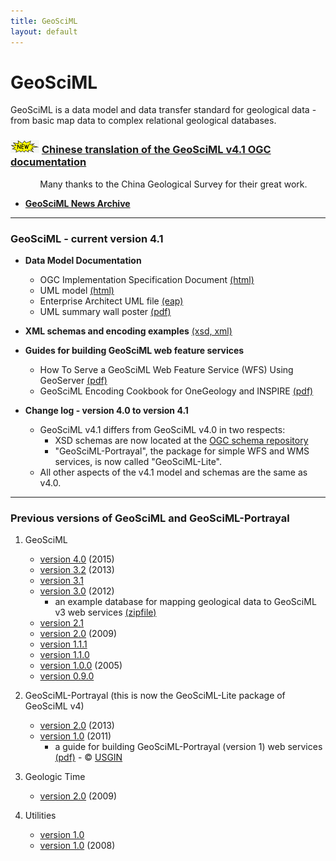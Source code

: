 ```yaml
---
title: GeoSciML
layout: default
---
```



# GeoSciML

GeoSciML is a data model and data transfer standard  for geological data  - from basic  map data to complex relational geological databases.

###  ![new](assets/images/new.gif) [Chinese translation of the GeoSciML v4.1 OGC documentation](http://www.geosciml.org/doc/geosciml/4.1/documentation/ogc_spec_translations/16-008_OGC_Geoscience_Markup_Language_GSML4.1-CN2018.08.18.docx) 

&nbsp;&nbsp;&nbsp;&nbsp;&nbsp;&nbsp;&nbsp;&nbsp;&nbsp;&nbsp;&nbsp;&nbsp;Many thanks to the China Geological Survey for their great work.

* **[GeoSciML News Archive](/news-archive.html)**

------

### GeoSciML - current version 4.1 

* **Data Model Documentation**
    * OGC Implementation Specification Document [(html)](http://docs.opengeospatial.org/is/16-008/16-008.html) 
    * UML model [(html)](http://www.geosciml.org/doc/geosciml/4.1/documentation/html/)
    * Enterprise Architect UML file [(eap)](http://www.geosciml.org/doc/geosciml/4.1/documentation/uml)
    * UML summary wall poster [(pdf)](https://portal.opengeospatial.org/files/?artifact_id=72895)

* **XML schemas and encoding examples** [(xsd, xml)](http://schemas.opengis.net/gsml/4.1/)

* **Guides for building GeoSciML web feature services**
    * How To Serve a GeoSciML Web Feature Service (WFS) Using GeoServer  [(pdf)](http://www.onegeology.org/docs/technical/OneGeologyWFSCookbook_v1.2.pdf)
    * GeoSciML Encoding Cookbook for OneGeology and INSPIRE [(pdf)](http://www.onegeology.org/docs/technical/GeoSciML_Cookbook_1.2.1.pdf)

* **Change log - version 4.0 to version 4.1**

    * GeoSciML v4.1 differs from GeoSciML v4.0 in two respects:
        * XSD schemas are now located at the [OGC schema repository](http://schemas.opengis.net/gsml)
        * "GeoSciML-Portrayal", the package for simple WFS and WMS services, is now called "GeoSciML-Lite".
    * All other aspects of the v4.1 model and schemas are the same as v4.0.  

--- 

### Previous versions of  GeoSciML and GeoSciML-Portrayal
1. GeoSciML
    * [version 4.0](http://geosciml.org/doc/geosciml/4.0/documentation/) (2015)
    * [version 3.2](http://geosciml.org/doc/geosciml/3.2/documentation/) (2013)
    * [version 3.1](http://geosciml.org/doc/geosciml/3.1/documentation/)
    * [version 3.0](http://geosciml.org/doc/geosciml/3.0/documentation/) (2012)
        * an example database for mapping geological data to GeoSciML v3 web services [(zipfile)](resources/reference_database/reference_database_2013-11-07.zip)
    * [version 2.1](http://geosciml.org/doc/geosciml/2.1/)
    * [version 2.0](http://geosciml.org/doc/geosciml/2.0/) (2009)
    * [version 1.1.1](http://geosciml.org/doc/geosciml/1.1.1/)
    * [version 1.1.0](http://geosciml.org/doc/geosciml/1.1.0/)
    * [version 1.0.0](http://geosciml.org/doc/geosciml/1.0.0/) (2005)
    * [version 0.9.0](http://geosciml.org/doc/geosciml/0.9.0/)


2. GeoSciML-Portrayal (this is now the GeoSciML-Lite package of GeoSciML v4)
    * [version 2.0](http://geosciml.org/doc/geosciml-portrayal/2.0.1/) (2013)
    * [version 1.0](http://geosciml.org/doc/geosciml-portrayal/1.0/) (2011)
        *  a guide for building GeoSciML-Portrayal (version 1) web services [(pdf)](http://repository.usgin.org/sites/default/files/dlio/files/2012/u11/geosciml-portrayalcookbook0.7.pdf) - &copy; [USGIN](http://usgin.org/USGIN)

3. Geologic Time
    * [version 2.0](http://schemas.geosciml.org/geotime/2.0/) (2009)

4. Utilities
    * [version 1.0](http://schemas.geosciml.org/cgiutilities/3.0/)
    * [version 1.0](http://schemas.geosciml.org/cgiutilities/1.0/) (2008)
